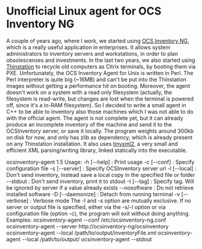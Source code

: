 Unofficial Linux agent for OCS Inventory NG
=====
A couple of years ago, where I work, we started using [OCS Inventory NG](http://www.ocsinventory-ng.org), which
is a really useful application in enterprises. It allows system administrators to inventory servers and workstations,
in order to plan obsolescenses and investments.
In the last two years, we also started using [Thinstation](http://www.thinstation.org) to recycle old computers
as Citrix terminals, by booting them via PXE.
Unfortunately, the OCS Inventory Agent for Unix is written in Perl. The Perl interpreter is quite big (~16MB) and
can't be put into the Thinstation images without getting a performance hit on booting. Moreover, the agent doesn't
work on a system with a read only filesystem (actually, the filesystem is read-write, but changes are lost 
when the terminal is powered off, since it's a in-RAM filesystem).
So I decided to write a small agent in C++ to be able to inventory also those machines which I was not able to do with the official agent.
The agent is not complete yet, but it can already produce an incomplete inventory of the machine and send it to the 
OCSInventory server, or save it locally.
The program weights around 300kb on disk for now, and only has zlib as dependency, which is already present on any
Thinstation installation.
It also uses [tinyxml2](http://www.grinninglizard.com/tinyxml2), a very small and efficient XML parsing/writing library, linked statically into the executable.

  ocsinventory-agent 1.5
  Usage:
   -h [--help]         : Print usage
   -c [--conf]         : Specify configuration file
   -s [--server]       : Specify OCSInventory server url
   -l [--local]        : Don't send inventory, instead save a local copy in the specified file or folder
   --stdout            : Don't send inventory, print it to stdout
   -t [--tag]          : Specify tag. Will be ignored by server if a value already exists
   --nosoftware        : Do not retrieve installed software
   -D [--daemonize]    : Detach from running terminal
   -v [--verbose]      : Verbose mode
  The -l and -s option are mutually exclusive.
  If no server or output file is specified, either via the -s/-l option or via configuration file (option -c), the program will exit   without doing anything.
  Examples:
    ocsinventory-agent --conf /etc/ocsinventory-ng.conf
    ocsinventory-agent --server http://ocsinventory-ng/ocsinventory
    ocsinventory-agent --local /path/to/output/inventoryFile.xml
    ocsinventory-agent --local /path/to/output/
    ocsinventory-agent --stdout
